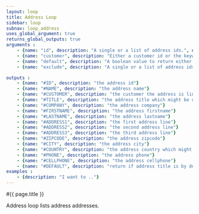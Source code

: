 ```yaml
---
layout: loop
title: Address Loop
sidebar: loop
subnav: loop_address
uses_global_argument: true
returns_global_outputs: true
arguments :
    - {name: "id", description: "A single or a list of address ids.", example: "id=\"2\", id=\"1,4,7\""}
    - {name: "customer", description: "Either a customer id or the keyword `current` which search for current customer addresses.", example: "customer=\"current\", customer=\"11\"", default: "current"}
    - {name: "default", description: "A boolean value to return either customer default address either all the others.", example: "default=\"true\""}
    - {name: "exclude", description: "A single or a list of address ids to exclude.", example: "exclude=\"456,123\""}

outputs :
    - {name: "#ID", description: "the address id"}
    - {name: "#NAME", description: "the address name"}
    - {name: "#CUSTOMER", description: "the customer the address is link to which might be use in <a href=\"/documentation/loop/customer.html\">customer loop</a>"}
    - {name: "#TITLE", description: "the address title which might be use in <a href=\"/documentation/loop/title.html\">title loop</a>"}
    - {name: "#COMPANY", description: "the address company"}
    - {name: "#FIRSTNAME", description: "the address firstname"}
    - {name: "#LASTNAME", description: "the address lastname"}
    - {name: "#ADDRESS1", description: "the first address line"}
    - {name: "#ADDRESS2", description: "the second address line"}
    - {name: "#ADDRESS3", description: "the third address line"}
    - {name: "#ZIPCODE", description: "the address zipcode"}
    - {name: "#CITY", description: "the address city"}
    - {name: "#COUNTRY", description: "the address country which might be use in <a href=\"/documentation/loop/country.html\">country loop</a>"}
    - {name: "#PHONE", description: "the address phone"}
    - {name: "#CELLPHONE", description: "the address cellphone"}
    - {name: "#DEFAULT", description: "return if address title is by default address"}
examples :
    - {description: "I want to .."}
---
```


#{{ page.title }}

Address loop lists address addresses.